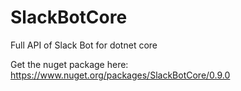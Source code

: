 # SlackBotCore
Full API of Slack Bot for dotnet core

Get the nuget package here: https://www.nuget.org/packages/SlackBotCore/0.9.0
